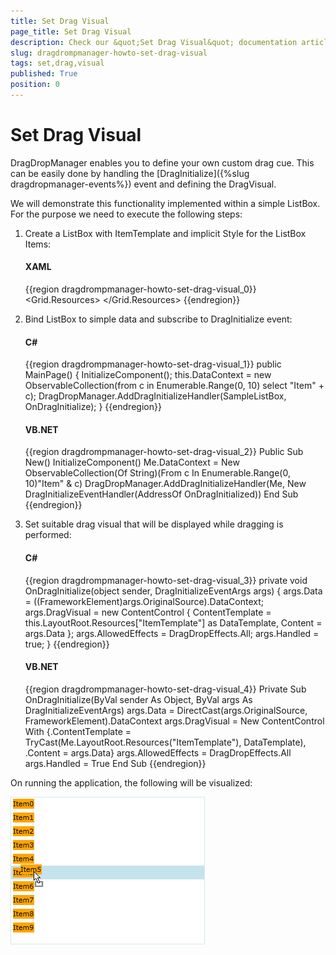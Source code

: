 ```yaml
---
title: Set Drag Visual
page_title: Set Drag Visual
description: Check our &quot;Set Drag Visual&quot; documentation article for the DragDropManager {{ site.framework_name }} control.
slug: dragdrompmanager-howto-set-drag-visual
tags: set,drag,visual
published: True
position: 0
---
```


# Set Drag Visual

DragDropManager enables you to define your own custom drag cue. This can be easily done by handling the [DragInitialize]({%slug dragdropmanager-events%}) event and defining the DragVisual. 

We will demonstrate this functionality implemented within a simple ListBox. For the purpose we need to execute the following steps:

1. Create a ListBox with ItemTemplate and implicit Style for the ListBox Items:

	#### __XAML__

	{{region dragdrompmanager-howto-set-drag-visual_0}}
		<Grid x:Name="LayoutRoot" Background="White">
			 <Grid.Resources>
				  <DataTemplate x:Name="ItemTemplate">
					  <Border Background="Orange">
						  <TextBlock Text="{Binding}" />
					  </Border>
				  </DataTemplate>
				  <Style TargetType="ListBoxItem">
					  <Setter Property="telerik:DragDropManager.AllowCapturedDrag" Value="True" />
				  </Style>
			  </Grid.Resources>
			  <ListBox x:Name="SampleListBox" ItemsSource="{Binding}" AllowDrop="True" 
					   ItemTemplate="{StaticResource ItemTemplate}" />
		</Grid>
	{{endregion}}

2. Bind ListBox to simple data and subscribe to DragInitialize event:

	#### __C#__

	{{region dragdrompmanager-howto-set-drag-visual_1}}
		public MainPage()
		{
			  InitializeComponent();
			  this.DataContext = new ObservableCollection<string>(from c in Enumerable.Range(0, 10) select "Item" + c);
			  DragDropManager.AddDragInitializeHandler(SampleListBox, OnDragInitialize);
		}
	{{endregion}}

	#### __VB.NET__

	{{region dragdrompmanager-howto-set-drag-visual_2}}
		Public Sub New()
		 InitializeComponent()
		 Me.DataContext = New ObservableCollection(Of String)(From c In Enumerable.Range(0, 10)"Item" & c)
		 DragDropManager.AddDragInitializeHandler(Me, New DragInitializeEventHandler(AddressOf OnDragInitialized)) 
		End Sub
	{{endregion}}

3. Set suitable drag visual that will be displayed while dragging is performed:

	#### __C#__

	{{region dragdrompmanager-howto-set-drag-visual_3}}
		private void OnDragInitialize(object sender, DragInitializeEventArgs args)
		{
			args.Data = ((FrameworkElement)args.OriginalSource).DataContext;
			args.DragVisual = new ContentControl { ContentTemplate = this.LayoutRoot.Resources["ItemTemplate"] as DataTemplate, Content = args.Data };
			args.AllowedEffects = DragDropEffects.All;
			args.Handled = true;
		}
	{{endregion}}

	#### __VB.NET__

	{{region dragdrompmanager-howto-set-drag-visual_4}}
		Private Sub OnDragInitialize(ByVal sender As Object, ByVal args As DragInitializeEventArgs)
			args.Data = DirectCast(args.OriginalSource, FrameworkElement).DataContext
			args.DragVisual = New ContentControl With {.ContentTemplate = TryCast(Me.LayoutRoot.Resources("ItemTemplate"), DataTemplate), .Content = args.Data}
			args.AllowedEffects = DragDropEffects.All
			args.Handled = True
		End Sub
	{{endregion}}

On running the application, the following will be visualized:

![](images/DragDropManger_SetVisualCue.png)
